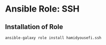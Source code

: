# Ansible Role: SSH

## Installation of Role
```bash
ansible-galaxy role install hamidyousefi.ssh
```
